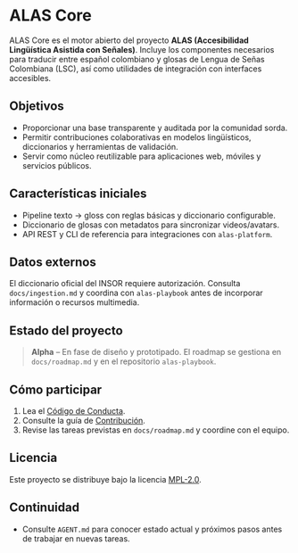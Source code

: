 # ALAS Core

ALAS Core es el motor abierto del proyecto **ALAS (Accesibilidad Lingüística Asistida con Señales)**. Incluye los componentes necesarios para traducir entre español colombiano y glosas de Lengua de Señas Colombiana (LSC), así como utilidades de integración con interfaces accesibles.

## Objetivos
- Proporcionar una base transparente y auditada por la comunidad sorda.
- Permitir contribuciones colaborativas en modelos lingüísticos, diccionarios y herramientas de validación.
- Servir como núcleo reutilizable para aplicaciones web, móviles y servicios públicos.

## Características iniciales
- Pipeline texto → gloss con reglas básicas y diccionario configurable.
- Diccionario de glosas con metadatos para sincronizar videos/avatars.
- API REST y CLI de referencia para integraciones con `alas-platform`.

## Datos externos
El diccionario oficial del INSOR requiere autorización. Consulta `docs/ingestion.md` y coordina con `alas-playbook` antes de incorporar información o recursos multimedia.

## Estado del proyecto
> **Alpha** – En fase de diseño y prototipado. El roadmap se gestiona en `docs/roadmap.md` y en el repositorio `alas-playbook`.

## Cómo participar
1. Lea el [Código de Conducta](CODE_OF_CONDUCT.md).
2. Consulte la guía de [Contribución](CONTRIBUTING.md).
3. Revise las tareas previstas en `docs/roadmap.md` y coordine con el equipo.

## Licencia
Este proyecto se distribuye bajo la licencia [MPL-2.0](LICENSE).

## Continuidad
- Consulte `AGENT.md` para conocer estado actual y próximos pasos antes de trabajar en nuevas tareas.
